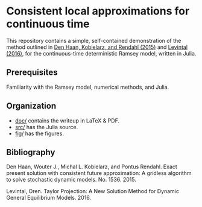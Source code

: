 # Consistent local approximations for continuous time

This repository contains a simple, self-contained demonstration of the method outlined in [Den Haan, Kobielarz, and Rendahl (2015)](http://www.wouterdenhaan.com/papers/ET.pdf) and [Levintal (2016)](https://papers.ssrn.com/sol3/papers.cfm?abstract_id=2728858), for the continuous-time deterministic Ramsey model, written in Julia.

## Prerequisites

Familiarity with the Ramsey model, numerical methods, and Julia.

## Organization

- [doc/](./doc/) contains the writeup in LaTeX & PDF.
- [src/](./src/) has the Julia source.
- [fig/](./fig/) has the figures.

## Bibliography

Den Haan, Wouter J., Michal L. Kobielarz, and Pontus Rendahl. Exact present solution with consistent future approximation: A gridless algorithm to solve stochastic dynamic models. No. 1536. 2015.

Levintal, Oren. Taylor Projection: A New Solution Method for Dynamic General Equilibrium Models. 2016.
